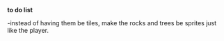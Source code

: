 
**to do list**

-instead of having them be tiles, make the rocks and trees be sprites just like the player.
